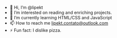 - 👋 Hi, I’m @lipekt
- 👀 I’m interested on reading and enriching projects.
- 🌱 I’m currently learning HTML/CSS and JavaScript
- 📫 How to reach me lipekt.contato@outlook.com
- ⚡ Fun fact: I dislike pizza.

<!---
LIPEKT/LIPEKT is a ✨ special ✨ repository because its `README.md` (this file) appears on your GitHub profile.
You can click the Preview link to take a look at your changes.
--->
